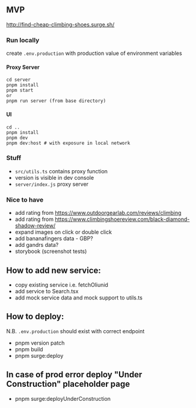 ## MVP

http://find-cheap-climbing-shoes.surge.sh/

### Run locally

create `.env.production` with production value of environment variables

#### Proxy Server

```
cd server
pnpm install
pnpm start
or
pnpm run server (from base directory)
```

#### UI

```
cd ..
pnpm install
pnpm dev
pnpm dev:host # with exposure in local network
```

### Stuff

- `src/utils.ts` contains proxy function
- version is visible in dev console
- `server/index.js` proxy server

### Nice to have

- add rating from https://www.outdoorgearlab.com/reviews/climbing
- add rating from https://www.climbingshoereview.com/black-diamond-shadow-review/
- expand images on click or double click
- add bananafingers data - GBP?
- add gandrs data?
- storybook (screenshot tests)

## How to add new service:

- copy existing service i.e. fetchOliunid
- add service to Search.tsx
- add mock service data and mock support to utils.ts

## How to deploy:

N.B. `.env.production` should exist with correct endpoint

- pnpm version patch
- pnpm build
- pnpm surge:deploy

## In case of prod error deploy "Under Construction" placeholder page

- pnpm surge:deployUnderConstruction
